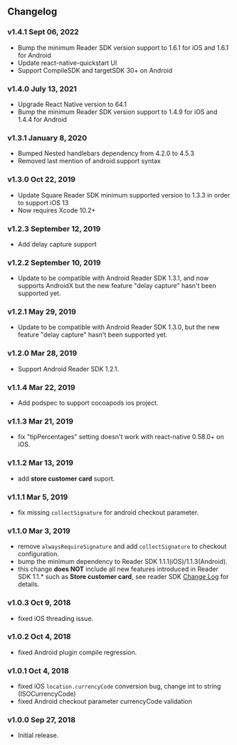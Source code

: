 ## Changelog

### v1.4.1 Sept 06, 2022

* Bump the minimum Reader SDK version support to 1.6.1 for iOS and 1.6.1 for Android
* Update react-native-quickstart UI 
* Support CompileSDK and targetSDK 30+ on Android

### v1.4.0 July 13, 2021

* Upgrade React Native version to 64.1
* Bump the minimum Reader SDK version support to 1.4.9 for iOS and 1.4.4 for Android

### v1.3.1 January 8, 2020

* Bumped Nested handlebars dependency from 4.2.0 to 4.5.3
* Removed last mention of android.support syntax

### v1.3.0 Oct 22, 2019

* Update Square Reader SDK minimum supported version to 1.3.3 in order to support iOS 13
* Now requires Xcode 10.2+

### v1.2.3 September 12, 2019

* Add delay capture support

### v1.2.2 September 10, 2019

* Update to be compatible with Android Reader SDK 1.3.1, and now supports AndroidX
  but the new feature "delay capture" hasn't been supported yet.

### v1.2.1 May 29, 2019

* Update to be compatible with Android Reader SDK 1.3.0,
  but the new feature "delay capture" hasn't been supported yet.

### v1.2.0 Mar 28, 2019

* Support Android Reader SDK 1.2.1.

### v1.1.4 Mar 22, 2019

* Add podspec to support cocoapods ios project.

### v1.1.3 Mar 21, 2019

* fix "tipPercentages" setting doesn't work with react-native 0.58.0+ on iOS.

### v1.1.2 Mar 13, 2019

* add **store customer card** suport.

### v1.1.1 Mar 5, 2019

* fix missing `collectSignature` for android checkout parameter.

### v1.1.0 Mar 3, 2019

* remove `alwaysRequireSignature` and add `collectSignature` to checkout configuration.
* bump the minimum dependency to Reader SDK 1.1.1(iOS)/1.1.3(Android).
* this change **does NOT** include all new features introduced in Reader SDK 1.1.* such as **Store customer card**, see reader SDK [Change Log](https://docs.connect.squareup.com/changelog/mobile-logs/2019-02-13) for details.

### v1.0.3 Oct 9, 2018

* fixed iOS threading issue.

### v1.0.2 Oct 4, 2018

* fixed Android plugin compile regression.

### v1.0.1 Oct 4, 2018

* fixed iOS `location.currencyCode` conversion bug, change int to string (ISOCurrencyCode)
* fixed Android checkout parameter currencyCode validation

### v1.0.0 Sep 27, 2018

* Initial release.
